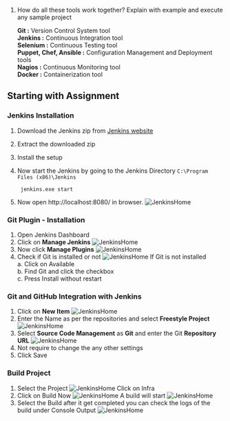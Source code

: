 1. How do all these tools work together?  Explain with example and execute any sample project

    **Git :** Version Control System tool    
    **Jenkins :** Continuous Integration tool  
    **Selenium :** Continuous Testing tool  
    **Puppet, Chef, Ansible :** Configuration Management and Deployment tools   
    **Nagios :** Continuous Monitoring tool  
    **Docker :** Containerization tool

## Starting with Assignment

### Jenkins Installation
1. Download the  Jenkins zip from [Jenkins website](https://jenkins.io/)
2. Extract the downloaded zip
3. Install the setup
4. Now start the Jenkins by going to the Jenkins Directory `C:\Program Files (x86)\Jenkins`
    
        jenkins.exe start
5. Now open http://localhost:8080/ in browser.
![JenkinsHome](\img\InstallationJenkins.PNG)

### Git Plugin - Installation
1. Open Jenkins Dashboard
2. Click on **Manage Jenkins** 
![JenkinsHome](\img\ManageJenkins.PNG)
3. Now click **Manage Plugins**
![JenkinsHome](\img\ManagePlugin.PNG)
4. Check if Git is installed or not
![JenkinsHome](\img\GitPlugin.PNG)
If Git is not installed   
a. Click on Available  
b. Find Git and click the checkbox  
c. Press Install without restart

### Git and GitHub Integration with Jenkins
1. Click on **New Item**
![JenkinsHome](\img\ManageJenkins.PNG)
2. Enter the Name as per the repositories and select **Freestyle Project**
![JenkinsHome](\img\ItemName.PNG)
3. Select **Source Code Management** as **Git** and enter the Git **Repository URL**
![JenkinsHome](\img\GitRepo.PNG)
4. Not require to change the any other settings
5. Click Save

### Build Project
1. Select the Project
![JenkinsHome](\img\SelectProject.PNG)
Click on Infra
2. Click on Build Now
![JenkinsHome](\img\BuildNow.PNG)
A build will start 
![JenkinsHome](\img\BuildStart.PNG)
3. Select the Build after it get completed you can check the logs of the build under Console Output
![JenkinsHome](\img\ConsoleOutput.PNG)


